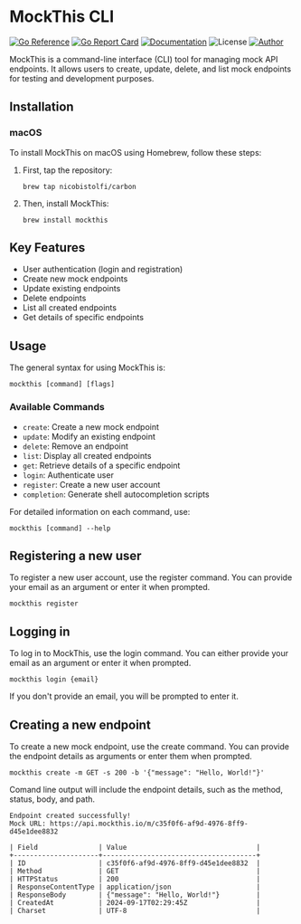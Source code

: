 # MockThis CLI

[![Go Reference](https://pkg.go.dev/badge/github.com/nicobistolfi/mockthis-cli.svg)](https://pkg.go.dev/github.com/nicobistolfi/mockthis-cli)
[![Go Report Card](https://goreportcard.com/badge/github.com/nicobistolfi/mockthis-cli)](https://goreportcard.com/report/github.com/nicobistolfi/mockthis-cli)
[![Documentation](https://img.shields.io/badge/documentation-yes-blue.svg)](https://docs.mockthis.io/)
![License](https://img.shields.io/badge/license-MIT-green.svg)
[![Author](https://img.shields.io/badge/author-%40nicobistolfi-blue.svg)](https://github.com/nicobistolfi)

MockThis is a command-line interface (CLI) tool for managing mock API endpoints. It allows users to create, update, delete, and list mock endpoints for testing and development purposes.

## Installation

### macOS

To install MockThis on macOS using Homebrew, follow these steps:

1. First, tap the repository:
   ```
   brew tap nicobistolfi/carbon
   ```

2. Then, install MockThis:
   ```
   brew install mockthis
   ```

## Key Features

- User authentication (login and registration)
- Create new mock endpoints
- Update existing endpoints
- Delete endpoints
- List all created endpoints
- Get details of specific endpoints

## Usage

The general syntax for using MockThis is:

```
mockthis [command] [flags]
```

### Available Commands

- `create`: Create a new mock endpoint
- `update`: Modify an existing endpoint
- `delete`: Remove an endpoint
- `list`: Display all created endpoints
- `get`: Retrieve details of a specific endpoint
- `login`: Authenticate user
- `register`: Create a new user account
- `completion`: Generate shell autocompletion scripts

For detailed information on each command, use:

```
mockthis [command] --help
```

## Registering a new user

To register a new user account, use the register command. You can provide your email as an argument or enter it when prompted.

```
mockthis register
```

## Logging in

To log in to MockThis, use the login command. You can either provide your email as an argument or enter it when prompted.

```
mockthis login {email}
```
If you don't provide an email, you will be prompted to enter it.


## Creating a new endpoint

To create a new mock endpoint, use the create command. You can provide the endpoint details as arguments or enter them when prompted.

```
mockthis create -m GET -s 200 -b '{"message": "Hello, World!"}'
```
Comand line output will include the endpoint details, such as the method, status, body, and path.

```
Endpoint created successfully!
Mock URL: https://api.mockthis.io/m/c35f0f6-af9d-4976-8ff9-d45e1dee8832

| Field               | Value                                |
+---------------------+--------------------------------------+
| ID                  | c35f0f6-af9d-4976-8ff9-d45e1dee8832  |
| Method              | GET                                  |
| HTTPStatus          | 200                                  |
| ResponseContentType | application/json                     |
| ResponseBody        | {"message": "Hello, World!"}         |
| CreatedAt           | 2024-09-17T02:29:45Z                 |
| Charset             | UTF-8                                |
```

